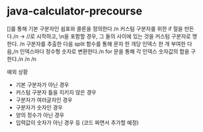 # java-calculator-precourse
[]를 통해 기본 구분자인 쉼표와 콜론을 정의한다 /n
커스텀 구분자를 위한 if 절을 만든다./n
-> //로 시작하고, \n을 포함할 경우, 그 둘의 사이에 있는 것을 커스텀 구분자로 명한다. /n
구분자를 추출한 다음 split 함수를 통해 문자 한 개당 인덱스 한 개 부여한 다음,/n
인덱스마다 정수형 숫자로 변환한다./n
for 문을 통해 각 인덱스 숫자값의 합을 구한다./n
/n
/n

예외 상황
- 기본 구분자가 아닌 경우
- 커스텀 구분자 틀을 지키지 않은 경우
- 구분자가 여러글자인 경우
- 구분자가 숫자인 경우
- 양의 정수가 아닌 경우
- 입력값이 숫자가 아닌 경우
등 (코드 짜면서 추가할 예정)



